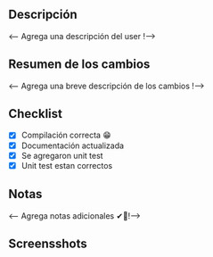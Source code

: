 ## Descripción

<-- Agrega una descripción del user !-->

## Resumen de los cambios

<-- Agrega una breve descripción de los cambios !-->

## Checklist

- [x] Compilación correcta 😁
- [x] Documentación actualizada 
- [x] Se agregaron unit test
- [x] Unit test estan correctos

## Notas

<-- Agrega notas adicionales ✔👀!-->

## Screensshots
